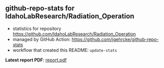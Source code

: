 ## github-repo-stats for IdahoLabResearch/Radiation_Operation

- statistics for repository https://github.com/IdahoLabResearch/Radiation_Operation
- managed by GitHub Action: https://github.com/jgehrcke/github-repo-stats
- workflow that created this README: `update-stats`

**Latest report PDF**: [report.pdf](https://github.com/idaholab/repository-statistics/raw/main/IdahoLabResearch/Radiation_Operation/latest-report/report.pdf)

